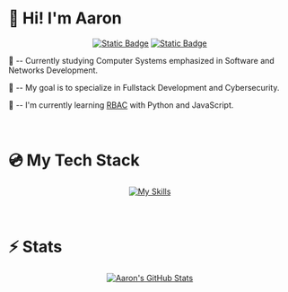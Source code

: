# :wave: Hi! I'm Aaron

<div align="center"> 

<a href="mailto:aaron.nxwball@gmail.com"><img alt="Static Badge" src="https://img.shields.io/badge/Gmail-333a41?style=for-the-badge&logo=Gmail"></a>
<a href="https://www.linkedin.com/in/aaron-newball/"><img alt="Static Badge" src="https://img.shields.io/badge/LinkedIn-333a41?style=for-the-badge&logo=LinkedIn&logoColor=blue">
</a>

</div>

:book: -- Currently studying Computer Systems emphasized in Software and Networks Development.

:dart: -- My goal is to specialize in Fullstack Development and Cybersecurity.

:seedling: -- I'm currently learning [RBAC][rbac] with Python and JavaScript.

[rbac]: https://en.wikipedia.org/wiki/Role-based_access_control
<br>

# :cd: My Tech Stack

<div align="center"> 

[![My Skills](https://skillicons.dev/icons?i=html,css,sass,js,angular,py,django,mysql,sqlite)](https://skillicons.dev) 

</div>
<br>


# :zap: Stats

<div align="center"> 

[![Aaron's GitHub Stats](https://github-readme-stats.vercel.app/api?username=a-nxwball&theme=github_dark_dimmed)](https://github.com/anuraghazra/github-readme-stats)

</div>